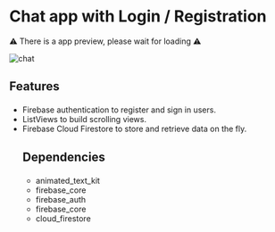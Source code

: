 # Chat app with Login / Registration 

⚠️ There is a app preview, please wait for loading ⚠


![chat](https://user-images.githubusercontent.com/105821762/178159324-e2f2ffb5-8d56-4ce9-beec-0d26e845aa63.gif)



## <p>Features</p>
<ul>
<li>Firebase authentication to register and sign in users.</li>
<li>ListViews to build scrolling views.</li>
<li>Firebase Cloud Firestore to store and retrieve data on the fly.</li>
</u>


## <p>Dependencies</p>

<ul>
<li>animated_text_kit</li>
<li>firebase_core</li>
<li>firebase_auth</li>
<li>firebase_core</li>
<li>cloud_firestore</li> 
</u>


